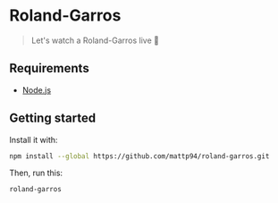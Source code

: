 # Roland-Garros

> Let's watch a Roland-Garros live 🎾

## Requirements

* [Node.js](https://nodejs.org/)

## Getting started

Install it with:

```bash
npm install --global https://github.com/mattp94/roland-garros.git
```

Then, run this:

```bash
roland-garros
```
